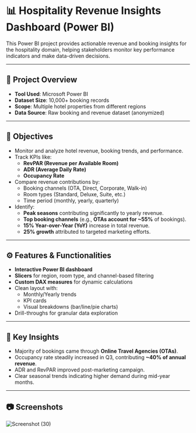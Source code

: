 # 📊 Hospitality Revenue Insights Dashboard (Power BI)

This Power BI project provides actionable revenue and booking insights for the hospitality domain, helping stakeholders monitor key performance indicators and make data-driven decisions.

---

## 📁 Project Overview

- **Tool Used**: Microsoft Power BI
- **Dataset Size**: 10,000+ booking records
- **Scope**: Multiple hotel properties from different regions
- **Data Source**: Raw booking and revenue dataset (anonymized)

---

## 🎯 Objectives

- Monitor and analyze hotel revenue, booking trends, and performance.
- Track KPIs like:
  - **RevPAR (Revenue per Available Room)**
  - **ADR (Average Daily Rate)**
  - **Occupancy Rate**
- Compare revenue contributions by:
  - Booking channels (OTA, Direct, Corporate, Walk-in)
  - Room types (Standard, Deluxe, Suite, etc.)
  - Time period (monthly, yearly, quarterly)
- Identify:
  - **Peak seasons** contributing significantly to yearly revenue.
  - **Top booking channels** (e.g., **OTAs account for ~55%** of bookings).
  - **15% Year-over-Year (YoY)** increase in total revenue.
  - **25% growth** attributed to targeted marketing efforts.

---

## ⚙️ Features & Functionalities

- **Interactive Power BI dashboard**
- **Slicers** for region, room type, and channel-based filtering
- **Custom DAX measures** for dynamic calculations
- Clean layout with:
  - Monthly/Yearly trends
  - KPI cards
  - Visual breakdowns (bar/line/pie charts)
- Drill-throughs for granular data exploration

---

## 🧠 Key Insights

- Majority of bookings came through **Online Travel Agencies (OTAs)**.
- Occupancy rate steadily increased in Q3, contributing **~40% of annual revenue**.
- ADR and RevPAR improved post-marketing campaign.
- Clear seasonal trends indicating higher demand during mid-year months.

---

## 📷 Screenshots

![Screenshot (30)](https://github.com/user-attachments/assets/c81a43d9-3f59-412f-8c05-6c738e9c3092)


